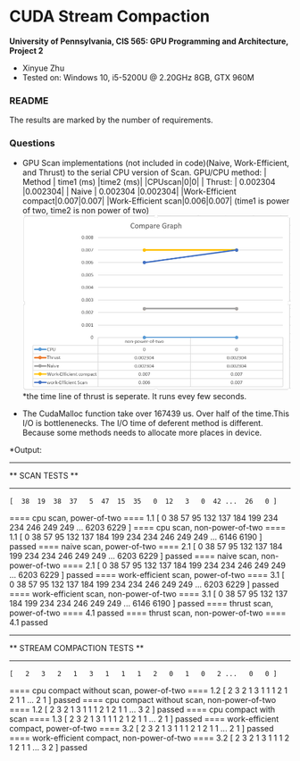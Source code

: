 CUDA Stream Compaction
======================

**University of Pennsylvania, CIS 565: GPU Programming and Architecture, Project 2**

* Xinyue Zhu
* Tested on: Windows 10, i5-5200U @ 2.20GHz 8GB, GTX 960M 

### README
The results are marked by the number of requirements.

### Questions

* GPU Scan implementations (not included in code)(Naive, Work-Efficient, and
  Thrust) to the serial CPU version of Scan. 
 GPU/CPU method:
  | Method  |  time1  (ms)       |time2 (ms)|
  |CPUscan|0|0|
  | Thrust: |  0.002304   |0.002304|
  | Naive   |  0.002304   |0.002304|
  |Work-Efficient compact|0.007|0.007|
  |Work-Efficient scan|0.006|0.007|
  (time1 is power of two, time2 is non power of two)
  ![](graph.png)
*the time line of thrust is seperate. It runs evey few seconds.
	
* The CudaMalloc function take over 167439 us. Over half of the time.This I/O is bottlenenecks.
    The I/O time of deferent method is different. Because some methods needs to allocate more places in device. 
  

*Output:
  
****************
** SCAN TESTS **
****************
    [  38  19  38  37   5  47  15  35   0  12   3   0  42 ...  26   0 ]
==== cpu scan, power-of-two ====
1.1    [   0  38  57  95 132 137 184 199 234 234 246 249 249 ... 6203 6229 ]
==== cpu scan, non-power-of-two ====
1.1    [   0  38  57  95 132 137 184 199 234 234 246 249 249 ... 6146 6190 ]
    passed
==== naive scan, power-of-two ====
2.1    [   0  38  57  95 132 137 184 199 234 234 246 249 249 ... 6203 6229 ]
    passed
==== naive scan, non-power-of-two ====
2.1    [   0  38  57  95 132 137 184 199 234 234 246 249 249 ... 6203 6229 ]
    passed
==== work-efficient scan, power-of-two ====
3.1
    [   0  38  57  95 132 137 184 199 234 234 246 249 249 ... 6203 6229 ]
    passed
==== work-efficient scan, non-power-of-two ====
3.1
    [   0  38  57  95 132 137 184 199 234 234 246 249 249 ... 6146 6190 ]
    passed
==== thrust scan, power-of-two ====
4.1    passed
==== thrust scan, non-power-of-two ====
4.1    passed

*****************************
** STREAM COMPACTION TESTS **
*****************************
    [   2   3   2   1   3   1   1   1   2   0   1   0   2 ...   0   0 ]
==== cpu compact without scan, power-of-two ====
1.2
    [   2   3   2   1   3   1   1   1   2   1   2   1   1 ...   2   1 ]
    passed
==== cpu compact without scan, non-power-of-two ====
1.2
    [   2   3   2   1   3   1   1   1   2   1   2   1   1 ...   3   2 ]
    passed
==== cpu compact with scan ====
1.3
    [   2   3   2   1   3   1   1   1   2   1   2   1   1 ...   2   1 ]
    passed
==== work-efficient compact, power-of-two ====
3.2
    [   2   3   2   1   3   1   1   1   2   1   2   1   1 ...   2   1 ]
    passed
==== work-efficient compact, non-power-of-two ====
3.2
    [   2   3   2   1   3   1   1   1   2   1   2   1   1 ...   3   2 ]
    passed

